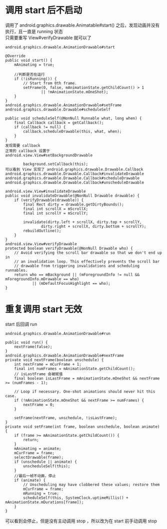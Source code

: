 # 调用 start 后不启动

调用了 android.graphics.drawable.Animatable#start() 之后，发现动画并没有执行，且一直是 running 状态  
只需要重写 View#verifyDrawable 就可以了
    

    android.graphics.drawable.AnimationDrawable#start
    
    @Override
    public void start() {
        mAnimating = true;
    
        //判断是否在运行
        if (!isRunning()) {
            // Start from 0th frame.
            setFrame(0, false, mAnimationState.getChildCount() > 1
                    || !mAnimationState.mOneShot);
        }
    }
    android.graphics.drawable.AnimationDrawable#setFrame
    android.graphics.drawable.Drawable#scheduleSelf
    
    public void scheduleSelf(@NonNull Runnable what, long when) {
        final Callback callback = getCallback();
        if (callback != null) {
            callback.scheduleDrawable(this, what, when);
        }
    }
    发现需要 callback
    正常的 callback 设置于
    android.view.View#setBackgroundDrawable
    
            background.setCallback(this);
    可以看到 View 实现了 android.graphics.drawable.Drawable.Callback
    android.graphics.drawable.Drawable.Callback#invalidateDrawable
    android.graphics.drawable.Drawable.Callback#scheduleDrawable
    android.graphics.drawable.Drawable.Callback#unscheduleDrawable
    
    android.view.View#invalidateDrawable
    public void invalidateDrawable(@NonNull Drawable drawable) {
        if (verifyDrawable(drawable)) {
            final Rect dirty = drawable.getDirtyBounds();
            final int scrollX = mScrollX;
            final int scrollY = mScrollY;
    
            invalidate(dirty.left + scrollX, dirty.top + scrollY,
                    dirty.right + scrollX, dirty.bottom + scrollY);
            rebuildOutline();
        }
    }
    android.view.View#verifyDrawable
    protected boolean verifyDrawable(@NonNull Drawable who) {
        // Avoid verifying the scroll bar drawable so that we don't end up in
        // an invalidation loop. This effectively prevents the scroll bar
        // drawable from triggering invalidations and scheduling runnables.
        return who == mBackground || (mForegroundInfo != null && mForegroundInfo.mDrawable == who)
                || (mDefaultFocusHighlight == who);
    }

# 重复调用 start 无效

start 后回调 run
    
    android.graphics.drawable.AnimationDrawable#run
    
    public void run() {
        nextFrame(false);
    }
    android.graphics.drawable.AnimationDrawable#nextFrame
    private void nextFrame(boolean unschedule) {
        int nextFrame = mCurFrame + 1;
        final int numFrames = mAnimationState.getChildCount();
        // isLastFrame 会被赋值
        final boolean isLastFrame = mAnimationState.mOneShot && nextFrame >= (numFrames - 1);

        // Loop if necessary. One-shot animations should never hit this case.
        if (!mAnimationState.mOneShot && nextFrame >= numFrames) {
            nextFrame = 0;
        }

        setFrame(nextFrame, unschedule, !isLastFrame);
    }
    private void setFrame(int frame, boolean unschedule, boolean animate) {
        if (frame >= mAnimationState.getChildCount()) {
            return;
        }
        mAnimating = animate;
        mCurFrame = frame;
        selectDrawable(frame);
        if (unschedule || animate) {
            unscheduleSelf(this);
        }
        //最后一帧不动画，停止
        if (animate) {
            // Unscheduling may have clobbered these values; restore them
            mCurFrame = frame;
            mRunning = true;
            scheduleSelf(this, SystemClock.uptimeMillis() + mAnimationState.mDurations[frame]);
        }
    }
    
可以看到会停止，但是没有主动调用 stop ，所以改为在 start 前手动调用 stop